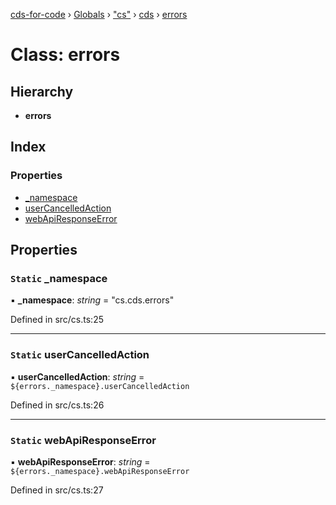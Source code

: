 [cds-for-code](../README.md) › [Globals](../globals.md) › ["cs"](../modules/_cs_.md) › [cds](../modules/_cs_.cds.md) › [errors](_cs_.cds.errors.md)

# Class: errors

## Hierarchy

* **errors**

## Index

### Properties

* [_namespace](_cs_.cds.errors.md#static-_namespace)
* [userCancelledAction](_cs_.cds.errors.md#static-usercancelledaction)
* [webApiResponseError](_cs_.cds.errors.md#static-webapiresponseerror)

## Properties

### `Static` _namespace

▪ **_namespace**: *string* = "cs.cds.errors"

Defined in src/cs.ts:25

___

### `Static` userCancelledAction

▪ **userCancelledAction**: *string* = `${errors._namespace}.userCancelledAction`

Defined in src/cs.ts:26

___

### `Static` webApiResponseError

▪ **webApiResponseError**: *string* = `${errors._namespace}.webApiResponseError`

Defined in src/cs.ts:27
